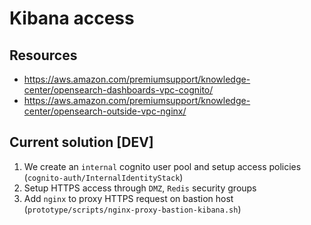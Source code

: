 # Kibana access

## Resources

* <https://aws.amazon.com/premiumsupport/knowledge-center/opensearch-dashboards-vpc-cognito/>
* <https://aws.amazon.com/premiumsupport/knowledge-center/opensearch-outside-vpc-nginx/>

## Current solution [DEV]

1. We create an `internal` cognito user pool and setup access policies (`cognito-auth/InternalIdentityStack`)
2. Setup HTTPS access through `DMZ`, `Redis` security groups
3. Add `nginx` to proxy HTTPS request on bastion host (`prototype/scripts/nginx-proxy-bastion-kibana.sh`)
